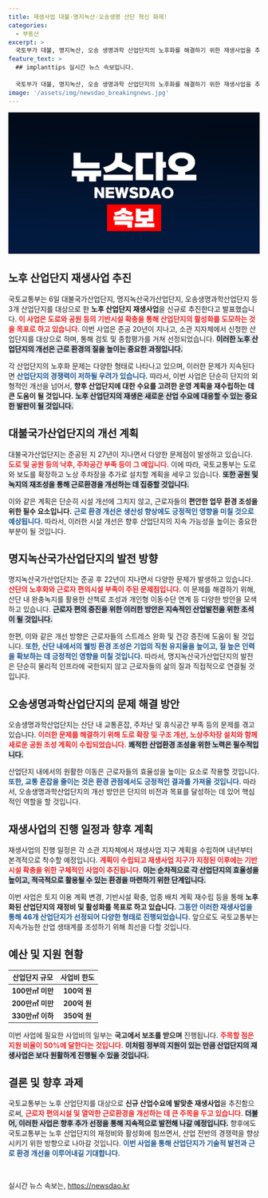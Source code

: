 ```yaml
---
title: 재생사업 대불·명지녹산·오송생명 산단 혁신 화제!
categories:
  - 부동산
excerpt: >
  국토부가 대불, 명지녹산, 오송 생명과학 산업단지의 노후화를 해결하기 위한 재생사업을 추진합니다. 도로 확장과 공원 조성 등으로 근로환경이 개선될 전망. 산업단지 활성화의 새로운 전환점이 될 이 사업에 주목하세요!
feature_text: >
  ## implanttips 실시간 뉴스 속보입니다.

  국토부가 대불, 명지녹산, 오송 생명과학 산업단지의 노후화를 해결하기 위한 재생사업을 추진합니다. 도로 확장과 공원 조성 등으로 근로환경이 개선될 전망. 산업단지 활성화의 새로운 전환점이 될 이 사업에 주목하세요!
image: '/assets/img/newsdao_breakingnews.jpg'
---
```


<p><img src="/assets/img/newsdao_breakingnews.jpg" alt="implanttips 속보" /></p>

<h2 data-ke-size="size26">노후 산업단지 재생사업 추진</h2>

<p data-ke-size="size16">국토교통부는 6일 대불국가산업단지, 명지녹산국가산업단지, 오송생명과학산업단지 등 3개 산업단지를 대상으로 한 <b>노후 산업단지 재생사업</b>을 신규로 추진한다고 발표했습니다. <b><span style="color: #ee2323;">이 사업은 도로와 공원 등의 기반시설 확충을 통해 산업단지의 활성화를 도모하는 것을 목표로 하고 있습니다.</span></b> 이번 사업은 준공 20년이 지나고, 소관 지자체에서 신청한 산업단지를 대상으로 하며, 통해 검토 및 종합평가를 거쳐 선정되었습니다. <b><span style="background-color: #21538527;">이러한 노후 산업단지의 개선은 근로 환경의 질을 높이는 중요한 과정입니다.</span></b></p>

<p data-ke-size="size16">각 산업단지의 노후화 문제는 다양한 형태로 나타나고 있으며, 이러한 문제가 지속된다면 <b><span style="color: #1a5490;">산업단지의 경쟁력이 저하될 우려가 있습니다.</span></b> 따라서, 이번 사업은 단순히 단지의 외형적인 개선을 넘어서, <b>향후 산업단지에 대한 수요를 고려한 운영 계획을 재수립하는 데 큰 도움이 될 것입니다.</b> <b><span style="background-color: #21538527;">노후 산업단지의 재생은 새로운 산업 수요에 대응할 수 있는 중요한 발판이 될 것입니다.</span></b></p>

<h2 data-ke-size="size26">대불국가산업단지의 개선 계획</h2>

<p data-ke-size="size16">대불국가산업단지는 준공된 지 27년이 지나면서 다양한 문제점이 발생하고 있습니다. <b><span style="color: #ee2323;">도로 및 공원 등의 낙후, 주차공간 부족 등이 그 예입니다.</span></b> 이에 따라, 국토교통부는 도로와 보도를 확장하고 노상 주차장을 추가로 설치할 계획을 세우고 있습니다. <b><span style="background-color: #21538527;">또한 공원 및 녹지의 재조성을 통해 근로환경을 개선하는 데 집중할 것입니다.</span></b></p>

<p data-ke-size="size16">이와 같은 계획은 단순히 시설 개선에 그치지 않고, 근로자들의 <b>편안한 업무 환경 조성을 위한 필수 요소입니다.</b> <b><span style="color: #1a5490;">근로 환경 개선은 생산성 향상에도 긍정적인 영향을 미칠 것으로 예상됩니다.</span></b> 따라서, 이러한 시설 개선은 향후 산업단지의 지속 가능성을 높이는 중요한 부분이 될 것입니다.</p>

<h2 data-ke-size="size26">명지녹산국가산업단지의 발전 방향</h2>

<p data-ke-size="size16">명지녹산국가산업단지는 준공 후 22년이 지나면서 다양한 문제가 발생하고 있습니다. <b><span style="color: #ee2323;">산단의 노후화와 근로자 편의시설 부족이 주된 문제점입니다.</span></b> 이 문제를 해결하기 위해, 산단 내 완충녹지를 활용한 산책로 조성과 개인형 이동수단 연계 등 다양한 방안을 모색하고 있습니다. <b><span style="background-color: #21538527;">근로자 편의 증진을 위한 이러한 방안은 지속적인 산업발전을 위한 초석이 될 것입니다.</span></b></p>

<p data-ke-size="size16">한편, 이와 같은 개선 방향은 근로자들의 스트레스 완화 및 건강 증진에 도움이 될 것입니다. <b><span style="color: #1a5490;">또한, 산단 내에서의 웰빙 환경 조성은 기업의 직원 유지율을 높이고, 질 높은 인력을 확보하는 데 긍정적인 영향을 미칠 것입니다.</span></b> 따라서, 명지녹산국가산업단지의 발전은 단순히 물리적 인프라에 국한되지 않고 근로자들의 삶의 질과 직접적으로 연결될 것입니다.</p>

<h2 data-ke-size="size26">오송생명과학산업단지의 문제 해결 방안</h2>

<p data-ke-size="size16">오송생명과학산업단지는 산단 내 교통혼잡, 주차난 및 휴식공간 부족 등의 문제를 겪고 있습니다. <b><span style="color: #ee2323;">이러한 문제를 해결하기 위해 도로 확장 및 구조 개선, 노상주차장 설치와 함께 새로운 공원 조성 계획이 수립되었습니다.</span></b> <b><span style="background-color: #21538527;">쾌적한 산업환경 조성을 위한 노력은 필수적입니다.</span></b></p>

<p data-ke-size="size16">산업단지 내에서의 원활한 이동은 근로자들의 효율성을 높이는 요소로 작용할 것입니다. <b><span style="color: #1a5490;">또한, 교통 혼잡을 줄이는 것은 환경 관점에서도 긍정적인 결과를 가져올 것입니다.</span></b> 따라서, 오송생명과학산업단지의 개선 방안은 단지의 비전과 목표를 달성하는 데 있어 핵심적인 역할을 할 것입니다.</p>

<h2 data-ke-size="size26">재생사업의 진행 일정과 향후 계획</h2>

<p data-ke-size="size16">재생사업의 진행 일정은 각 소관 지자체에서 재생사업 지구 계획을 수립하며 내년부터 본격적으로 착수할 예정입니다. <b><span style="color: #ee2323;">계획이 수립되고 재생사업 지구가 지정된 이후에는 기반시설 확충을 위한 구체적인 사업이 추진됩니다.</span></b> <b><span style="background-color: #21538527;">이는 순차적으로 각 산업단지의 효율성을 높이고, 적극적으로 활용될 수 있는 환경을 마련하기 위한 단계입니다.</span></b></p>

<p data-ke-size="size16">이번 사업은 토지 이용 계획 변경, 기반시설 확충, 업종 배치 계획 재수립 등을 통해 <b>노후화된 산업단지의 재정비 및 활성화를 목표로 하고 있습니다.</b> <b><span style="color: #1a5490;">그동안 이러한 재생사업을 통해 46개 산업단지가 선정되어 다양한 형태로 진행되었습니다.</span></b> 앞으로도 국토교통부는 지속가능한 산업 생태계를 조성하기 위해 최선을 다할 것입니다.</p>

<h2 data-ke-size="size26">예산 및 지원 현황</h2>

<table>
   <thead>
      <tr>
         <th style="text-align: center;">산업단지 규모</th>
         <th style="text-align: center;">사업비 한도</th>
      </tr>
   </thead>
   <tbody>
      <tr>
         <td style="text-align: center; height: 17px;"><b>100만㎡ 미만</b></td>
         <td style="text-align: center; height: 17px;"><b>100억 원</b></td>
      </tr>
      <tr>
         <td style="text-align: center; height: 17px;"><b>200만㎡ 미만</b></td>
         <td style="text-align: center; height: 17px;"><b>200억 원</b></td>
      </tr>
      <tr>
         <td style="text-align: center; height: 17px;"><b>330만㎡ 이하</b></td>
         <td style="text-align: center; height: 17px;"><b>350억 원</b></td>
      </tr>
   </tbody>
</table>

<p data-ke-size="size16">이번 사업에 필요한 사업비의 일부는 <b>국고에서 보조를 받으며</b> 진행됩니다. <b><span style="color: #ee2323;">주목할 점은 지원 비율이 50%에 달한다는 것입니다.</span></b> <b><span style="background-color: #21538527;">이처럼 정부의 지원이 있는 만큼 산업단지의 재생사업은 보다 원활하게 진행될 수 있을 것입니다.</span></b></p>

<h2 data-ke-size="size26">결론 및 향후 과제</h2>

<p data-ke-size="size16">국토교통부는 노후 산업단지를 대상으로 <b>신규 산업수요에 발맞춘 재생사업</b>을 추진함으로써, <b><span style="color: #ee2323;">근로자 편의시설 및 열악한 근로환경을 개선하는 데 큰 주목을 두고 있습니다.</span></b> <b><span style="background-color: #21538527;">더불어, 이러한 사업은 향후 추가 선정을 통해 지속적으로 발전해 나갈 예정입니다.</span></b> 향후에도 국토교통부는 노후 산업단지의 재정비와 활성화에 힘쓰면서, 산업 전반의 경쟁력을 향상시키기 위한 방향으로 나아갈 것입니다. <b><span style="color: #1a5490;">이번 사업을 통해 산업단지가 기술적 발전과 근로 환경 개선을 이루어내길 기대합니다.</span></b></p>

<p data-ke-size="size16">&nbsp;</p>
실시간 뉴스 속보는, <a href="https://newsdao.kr" rel="dofollow">https://newsdao.kr</a>


